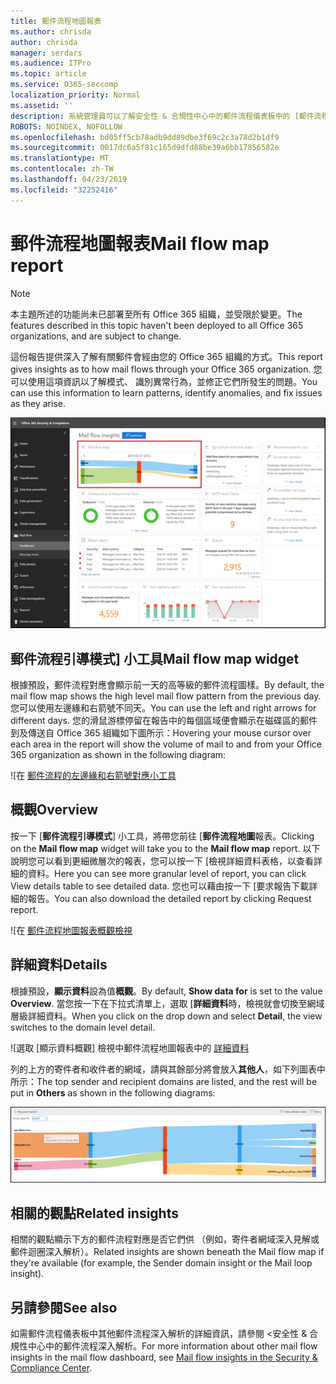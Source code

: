 ```yaml
---
title: 郵件流程地圖報表
ms.author: chrisda
author: chrisda
manager: serdars
ms.audience: ITPro
ms.topic: article
ms.service: O365-seccomp
localization_priority: Normal
ms.assetid: ''
description: 系統管理員可以了解安全性 & 合規性中心中的郵件流程儀表板中的 [郵件流程] 對應報告。
ROBOTS: NOINDEX, NOFOLLOW
ms.openlocfilehash: bd05ff5cb78adb9dd89dbe3f69c2c3a78d2b1df9
ms.sourcegitcommit: 0017dc6a5f81c165d9dfd88be39a6bb17856582e
ms.translationtype: MT
ms.contentlocale: zh-TW
ms.lasthandoff: 04/23/2019
ms.locfileid: "32252416"
---
```

# <a name="mail-flow-map-report"></a><span data-ttu-id="e9b03-103">郵件流程地圖報表</span><span class="sxs-lookup"><span data-stu-id="e9b03-103">Mail flow map report</span></span>

> [!NOTE]
> <span data-ttu-id="e9b03-104">本主題所述的功能尚未已部署至所有 Office 365 組織，並受限於變更。</span><span class="sxs-lookup"><span data-stu-id="e9b03-104">The features described in this topic haven't been deployed to all Office 365 organizations, and are subject to change.</span></span>

<span data-ttu-id="e9b03-105">這份報告提供深入了解有關郵件會經由您的 Office 365 組織的方式。</span><span class="sxs-lookup"><span data-stu-id="e9b03-105">This report gives insights as to how mail flows through your Office 365 organization.</span></span> <span data-ttu-id="e9b03-106">您可以使用這項資訊以了解模式、 識別異常行為，並修正它們所發生的問題。</span><span class="sxs-lookup"><span data-stu-id="e9b03-106">You can use this information to learn patterns, identify anomalies, and fix issues as they arise.</span></span>

![安全性 & 合規性中心中的郵件流程儀表板中的 [郵件流程] 對應報告](media/mail-flow-map-selected.png)

## <a name="mail-flow-map-widget"></a><span data-ttu-id="e9b03-108">郵件流程引導模式] 小工具</span><span class="sxs-lookup"><span data-stu-id="e9b03-108">Mail flow map widget</span></span>

<span data-ttu-id="e9b03-109">根據預設，郵件流程對應會顯示前一天的高等級的郵件流程圖樣。</span><span class="sxs-lookup"><span data-stu-id="e9b03-109">By default, the mail flow map shows the high level mail flow pattern from the previous day.</span></span> <span data-ttu-id="e9b03-110">您可以使用左邊緣和右箭號不同天。</span><span class="sxs-lookup"><span data-stu-id="e9b03-110">You can use the left and right arrows for different days.</span></span> <span data-ttu-id="e9b03-111">您的滑鼠游標停留在報告中的每個區域便會顯示在磁碟區的郵件到及傳送自 Office 365 組織如下圖所示：</span><span class="sxs-lookup"><span data-stu-id="e9b03-111">Hovering your mouse cursor over each area in the report will show the volume of mail to and from your Office 365 organization as shown in the following diagram:</span></span>

![在 [郵件流程的左邊緣和右箭號對應小工具](media/mail-flow-map-widget.png)

## <a name="overview"></a><span data-ttu-id="e9b03-113">概觀</span><span class="sxs-lookup"><span data-stu-id="e9b03-113">Overview</span></span>

<span data-ttu-id="e9b03-114">按一下 [**郵件流程引導模式**] 小工具，將帶您前往 [**郵件流程地圖**報表。</span><span class="sxs-lookup"><span data-stu-id="e9b03-114">Clicking on the **Mail flow map** widget will take you to the **Mail flow map** report.</span></span> <span data-ttu-id="e9b03-115">以下說明您可以看到更細微層次的報表，您可以按一下 [檢視詳細資料表格，以查看詳細的資料。</span><span class="sxs-lookup"><span data-stu-id="e9b03-115">Here you can see more granular level of report, you can click View details table to see detailed data.</span></span> <span data-ttu-id="e9b03-116">您也可以藉由按一下 [要求報告下載詳細的報告。</span><span class="sxs-lookup"><span data-stu-id="e9b03-116">You can also download the detailed report by clicking Request report.</span></span>

![在 [郵件流程地圖報表概觀檢視](media/mail-flow-map-overview.png)

## <a name="details"></a><span data-ttu-id="e9b03-118">詳細資料</span><span class="sxs-lookup"><span data-stu-id="e9b03-118">Details</span></span>

<span data-ttu-id="e9b03-119">根據預設，**顯示資料**設為值**概觀**。</span><span class="sxs-lookup"><span data-stu-id="e9b03-119">By default, **Show data for** is set to the value **Overview**.</span></span> <span data-ttu-id="e9b03-120">當您按一下在下拉式清單上，選取 [**詳細資料**時，檢視就會切換至網域層級詳細資料。</span><span class="sxs-lookup"><span data-stu-id="e9b03-120">When you click on the drop down and select **Detail**, the view switches to the domain level detail.</span></span>

![選取 [顯示資料概觀] 檢視中郵件流程地圖報表中的 [詳細資料](media/mail-flow-map-select-detail.png)

<span data-ttu-id="e9b03-122">列的上方的寄件者和收件者的網域，請與其餘部分將會放入**其他人**，如下列圖表中所示：</span><span class="sxs-lookup"><span data-stu-id="e9b03-122">The top sender and recipient domains are listed, and the rest will be put in **Others** as shown in the following diagrams:</span></span>

![在 [郵件流程] 對應報告的詳細資料檢視](media/mail-flow-map-detail.png)

## <a name="related-insights"></a><span data-ttu-id="e9b03-124">相關的觀點</span><span class="sxs-lookup"><span data-stu-id="e9b03-124">Related insights</span></span>

<span data-ttu-id="e9b03-125">相關的觀點顯示下方的郵件流程對應是否它們供 （例如，寄件者網域深入見解或郵件迴圈深入解析）。</span><span class="sxs-lookup"><span data-stu-id="e9b03-125">Related insights are shown beneath the Mail flow map if they're available (for example, the Sender domain insight or the Mail loop insight).</span></span>

## <a name="see-also"></a><span data-ttu-id="e9b03-126">另請參閱</span><span class="sxs-lookup"><span data-stu-id="e9b03-126">See also</span></span>

<span data-ttu-id="e9b03-127">如需郵件流程儀表板中其他郵件流程深入解析的詳細資訊，請參閱 <<c0>安全性 &amp; 合規性中心中的郵件流程深入解析。</span><span class="sxs-lookup"><span data-stu-id="e9b03-127">For more information about other mail flow insights in the mail flow dashboard, see [Mail flow insights in the Security & Compliance Center](mail-flow-insights-v2.md).</span></span>